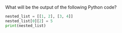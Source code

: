 What will be the output of the following Python code?

```python
nested_list = [[1, 2], [3, 4]]
nested_list[0][2] = 5
print(nested_list)
```

<!--
**Explanation:**
The code attempts to assign the value `5` to `nested_list[0][2]`, which refers to the third element of the first sublist in `nested_list`. Since `nested_list[0]` only has two elements, trying to access index `2` raises an `IndexError` because it is out of range.
-->